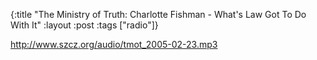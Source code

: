 {:title "The Ministry of Truth: Charlotte Fishman - What's Law Got To Do With It"
:layout :post
:tags  ["radio"]}

<http://www.szcz.org/audio/tmot_2005-02-23.mp3>

